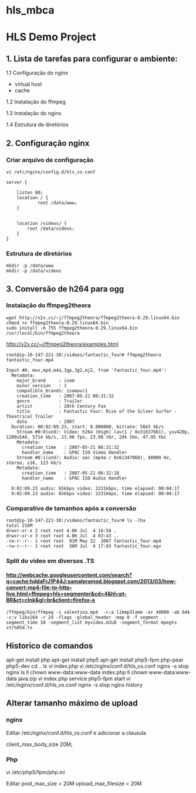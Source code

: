 hls_mbca
========

# HLS Demo Project

## 1. Lista de tarefas para configurar o ambiente:

1.1 Configuração do nginx

   * virtual host
   * cache

1.2 Instalação do ffmpeg

1.3 Instalação do nginx

1.4 Estrutura de diretórios


## 2. Configuração nginx

### Criar arquivo de configuração
```
vi /etc/nginx/config.d/hls_vs.conf
```

```
server {

    listen 80;
    location / {
            root /data/www;
    }
    

    location /videos/ {
        root /data/videos;
    }
}
```
### Estrutura de diretórios

```
mkdir -p /data/www
mkdir -p /data/videos

```

## 3. Conversão de h264 para ogg
### Instalação do ffmpeg2theora
```
wget http://v2v.cc/~j/ffmpeg2theora/ffmpeg2theora-0.29.linux64.bin
chmod +x ffmpeg2theora-0.29.linux64.bin
sudo install -m 755 ffmpeg2theora-0.29.linux64.bin /usr/local/bin/ffmpeg2theora
```

http://v2v.cc/~j/ffmpeg2theora/examples.html
```
root@ip-10-147-221-30:/videos/fantastic_four# ffmpeg2theora fantastic_four.mp4

Input #0, mov,mp4,m4a,3gp,3g2,mj2, from 'fantastic_four.mp4':
  Metadata:
    major_brand     : isom
    minor_version   : 1
    compatible_brands: isomavc1
    creation_time   : 2007-05-21 06:31:32
    genre           : Trailer
    artist          : 20th Century Fox
    title           : Fantastic Four: Rise of the Silver Surfer - Theatrical Trailer
    date            : 2007
  Duration: 00:02:09.23, start: 0.000000, bitrate: 5843 kb/s
    Stream #0:0(und): Video: h264 (High) (avc1 / 0x31637661), yuv420p, 1280x544, 5714 kb/s, 23.98 fps, 23.98 tbr, 24k tbn, 47.95 tbc
    Metadata:
      creation_time   : 2007-05-21 06:31:32
      handler_name    : GPAC ISO Video Handler
    Stream #0:1(und): Audio: aac (mp4a / 0x6134706D), 48000 Hz, stereo, s16, 123 kb/s
    Metadata:
      creation_time   : 2007-05-21 06:32:18
      handler_name    : GPAC ISO Audio Handler

  0:02:09.23 audio: 65kbps video: 2231kbps, time elapsed: 00:04:17
  0:02:09.23 audio: 65kbps video: 2231kbps, time elapsed: 00:04:17
```
### Comparativo de tamanhos após a conversão
```
root@ip-10-147-221-30:/videos/fantastic_four# ls -lha
total 216M
drwxr-xr-x 2 root root 4.0K Jul  4 16:58 .
drwxr-xr-x 3 root root 4.0K Jul  4 03:43 ..
-rw-r--r-- 1 root root  91M May 22  2007 fantastic_four.mp4
-rw-r--r-- 1 root root  36M Jul  4 17:03 fantastic_four.ogv
```


### Split do video em diversos .TS
#### http://webcache.googleusercontent.com/search?q=cache:hddaFrJ1P44J:samalpramod.blogspot.com/2013/03/how-convert-mp4-file-to-http-live.html+ffmpeg+hls+segmenter&cd=4&hl=pt-BR&ct=clnk&gl=br&client=firefox-a

```
/ffmpeg/bin/ffmpeg -i valentina.mp4  -c:a libmp3lame -ar 48000 -ab 64k -c:v libx264 -r 24 -flags -global_header -map 0 -f segment  -segment_time 10 -segment_list myvideo.m3u8 -segment_format mpegts str%05d.ts

```
## Historico de comandos
apt-get install php
apt-get install php5
apt-get install php5-fpm php-pear php5-dev
cd ..
ls
vi index.php
vi /etc/nginx/conf.d/hls_vs.conf
nginx -s stop
nginx
ls
ll
chown www-data:www-data index.php
ll
chown www-data:www-data java.zip
vi index.php
service php5-fpm start
vi /etc/nginx/conf.d/hls_vs.conf
nginx -s stop
nginx
history

## Alterar tamanho máximo de upload

### nginx
  Editar /etc/nginx/conf.d/hls_vs.conf e adicionar a clausula 
  
  client_max_body_size 20M;


### Php

 vi /etc/php5/fpm/php.ini
 
 Editar post_max_size = 20M
 upload_max_filesize = 20M

 

